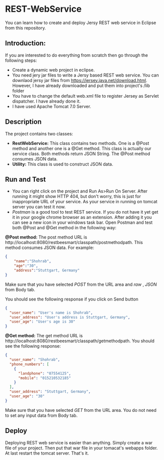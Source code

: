 # REST-WebService
You can learn how to create and deploy Jersy REST web service in Eclipse from this repository.

## Introduction: 
If you are interested to do everything from scratch then go through the following steps:
* Create a dynamic web project in eclipse.
* You need jery jar files to write a Jersy based REST web service. You can downlaod jersy jar files from  https://jersey.java.net/download.html. However, I have already downloaded and put them into project's /lib folder
* You have to change the default web.xml file to register Jersey as Servlet dispatcher. I have already done it.
* I have used Apache Tomcat 7.0 Server.

## Description
The project contains two classes:
* __RestWebService:__ This class contains two methods. One is a @Post method and another one is a @Get method. This class is actually our service class. Both methods return JSON String. The @Post method consumes JSON data.
* __Utility:__ This class is used to construct JSON data.

## Run and Test
* You can right click on the project and Run As>Run On Server. After running it might show HTTP 404, but don't worry, this is just for inappropriate URL of your service. As your service in running on tomcat server you can test it now.
* _Postman_ is a good tool to test REST service. If you do not have it yet get it in your google chrome browser as an extension. After adding it you can see a new icon in your windows task bar. Open Postman and test both @Post and @Get method in the following way:

__@Post method:__ The post method URL is http://localhost:8080/restbeesmart/classpath/postmethodpath. This method consumes JSON data. For example:
```Json
{
    "name":"Shohrab",
    "age":"30",
    "address":"Stuttgart, Germany"
}
```
Make sure that you have selected _POST_ from the URL area and _raw_ , _JSON_ from Body tab.

You should see the following response if you click on Send button

```Json
{
  "user_name": "User's name is Shohrab",
  "user_address": "User's address is Stuttgart, Germany",
  "user_age": "User's age is 30"
}
```

__@Get method:__ The get method URL is http://localhost:8080/restbeesmart/classpath/getmethodpath. You should see the following response:

```Json
{
  "user_name": "Shohrab",
  "phone_numbers": [
    {
      "landphone": "07554125",
      "mobile": "015210532185"
    }
  ],
  "user_address": "Stuttgart, Germany",
  "user_age": "30"
}
```
Make sure that you have selected _GET_ from the URL area. You do not need to set any input data from Body tab.

## Deploy

Deploying REST web service is easier than anything. Simply create a war file of your project. Then put that war file in your tomacat's webapps folder. At last restart the tomcat server. That's it. 
